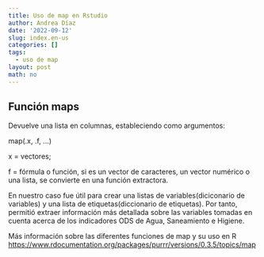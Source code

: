```yaml
---
title: Uso de map en Rstudio
author: Andrea Díaz
date: '2022-09-12'
slug: index.en-us
categories: []
tags:
  - uso de map
layout: post
math: no
---
```



<!-- :::: {style="display: flex;"} -->

<!-- ::: {} -->





## Función maps

Devuelve una lista en columnas, estableciendo como argumentos: 

map(.x, .f, ...)

x = vectores;

f = fórmula o función, si es un vector de caracteres, un vector numérico o una lista, se convierte en una función extractora. 

En nuestro caso fue útil para crear una listas de  variables(diciconario de variables) y una lista de etiquetas(diccionario de etiquetas). Por tanto, permitió extraer información más detallada sobre las variables tomadas en cuenta acerca de los indicadores ODS de Agua, Saneamiento e Higiene. 



Más información sobre las diferentes funciones de map y su uso en R
<https://www.rdocumentation.org/packages/purrr/versions/0.3.5/topics/map>